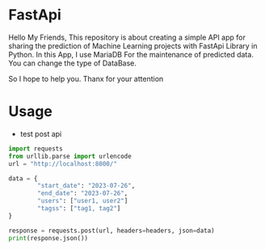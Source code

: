 # FastApi

Hello My Friends, 
This repository is about creating a simple API app for sharing the prediction of Machine Learning projects with FastApi Library in Python.
In this App, I use MariaDB For the maintenance of predicted data. You can change the type of DataBase.

So I hope to help you.
Thanx for your attention

# Usage
- test post api
```python
import requests
from urllib.parse import urlencode
url = "http://localhost:8000/"

data = {
        "start_date": "2023-07-26",
        "end_date": "2023-07-26",
        "users": ["user1, user2"]
        "tagss": ["tag1, tag2"]
}

response = requests.post(url, headers=headers, json=data)
print(response.json())
```
